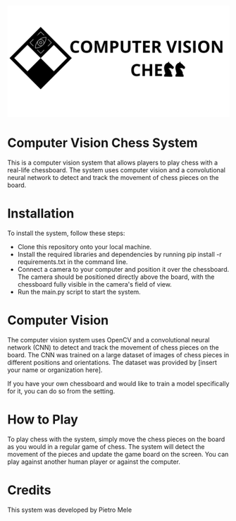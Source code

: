 ![alt text](/logo.png?raw=true)


# Computer Vision Chess System
This is a computer vision system that allows players to play chess with a real-life chessboard. The system uses computer vision and a convolutional neural network to detect and track the movement of chess pieces on the board.

# Installation
To install the system, follow these steps:

- Clone this repository onto your local machine.
- Install the required libraries and dependencies by running pip install -r requirements.txt in the command line.
- Connect a camera to your computer and position it over the chessboard. The camera should be positioned directly above the board, with the chessboard fully visible in the camera's field of view.
- Run the main.py script to start the system.

# Computer Vision
The computer vision system uses OpenCV and a convolutional neural network (CNN) to detect and track the movement of chess pieces on the board. The CNN was trained on a large dataset of images of chess pieces in different positions and orientations. The dataset was provided by [insert your name or organization here].

If you have your own chessboard and would like to train a model specifically for it, you can do so from the setting.

# How to Play
To play chess with the system, simply move the chess pieces on the board as you would in a regular game of chess. The system will detect the movement of the pieces and update the game board on the screen. You can play against another human player or against the computer.

# Credits
This system was developed by Pietro Mele
